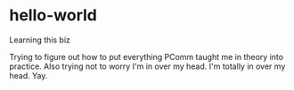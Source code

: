 # hello-world
Learning this biz

Trying to figure out how to put everything PComm taught me in theory into practice. 
Also trying not to worry I'm in over my head. I'm totally in over my head. Yay.
